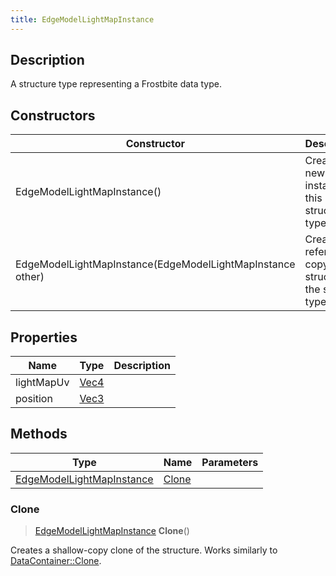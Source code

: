 ```yaml
---
title: EdgeModelLightMapInstance
---
```

## Description

A structure type representing a Frostbite data type.

## Constructors

| Constructor                                                | Description                                              |
| ---------------------------------------------------------- | -------------------------------------------------------- |
| EdgeModelLightMapInstance()                                | Create a new instance of this structure type.            |
| EdgeModelLightMapInstance(EdgeModelLightMapInstance other) | Create a reference copy of a structure of the same type. |

## Properties

| Name       | Type                              | Description |
| ---------- | --------------------------------- | ----------- |
| lightMapUv | [Vec4](/vext/ref/shared/class/Vec4) |             |
| position   | [Vec3](/vext/ref/shared/class/Vec3) |             |

## Methods

| Type                                                   | Name            | Parameters |
| ------------------------------------------------------ | --------------- | ---------- |
| [EdgeModelLightMapInstance](EdgeModelLightMapInstance) | [Clone](#clone) |            |

### Clone

> [EdgeModelLightMapInstance](EdgeModelLightMapInstance) **Clone**()

Creates a shallow-copy clone of the structure. Works similarly to [DataContainer::Clone](/vext/ref/shared/class/datacontainer#clone).
